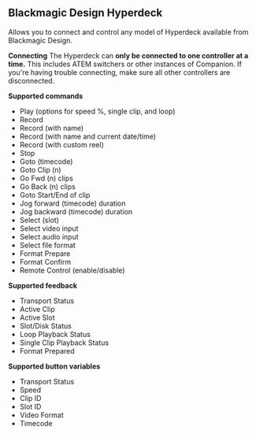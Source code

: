 ## Blackmagic Design Hyperdeck

Allows you to connect and control any model of Hyperdeck available from Blackmagic Design.

**Connecting**
The Hyperdeck can **only be connected to one controller at a time.** This includes ATEM switchers or other instances of Companion. If you're having trouble connecting, make sure all other controllers are disconnected.

**Supported commands**
* Play (options for speed %, single clip, and loop)
* Record
* Record (with name)
* Record (with name and current date/time)
* Record (with custom reel)
* Stop
* Goto (timecode)
* Goto Clip (n)
* Go Fwd (n) clips
* Go Back (n) clips
* Goto Start/End of clip
* Jog forward (timecode) duration
* Jog backward (timecode) duration
* Select (slot)
* Select video input
* Select audio input
* Select file format
* Format Prepare
* Format Confirm
* Remote Control (enable/disable)

**Supported feedback**
* Transport Status
* Active Clip
* Active Slot
* Slot/Disk Status
* Loop Playback Status
* Single Clip Playback Status
* Format Prepared

**Supported button variables**
* Transport Status
* Speed
* Clip ID
* Slot ID
* Video Format
* Timecode
